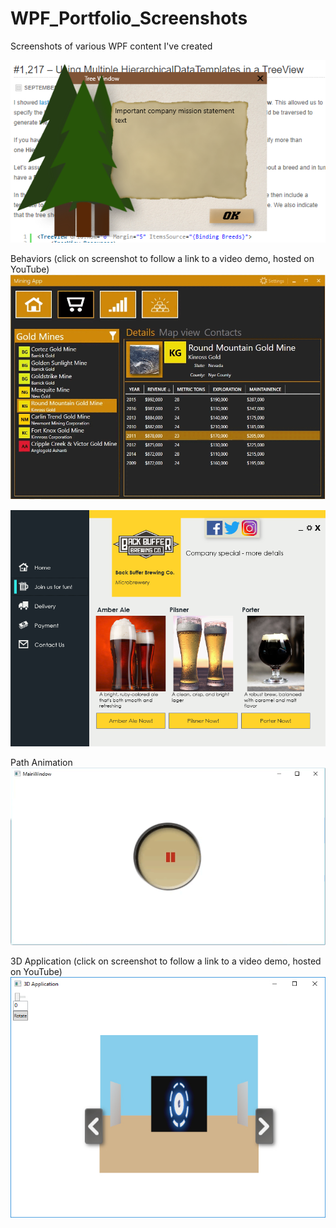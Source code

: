 # WPF_Portfolio_Screenshots
Screenshots of various WPF content I've created

![](images/WPF_Tree_Window.PNG)

Behaviors (click on screenshot to follow a link to a video demo, hosted on YouTube)
[![](images/MiningApp.gif)](https://youtu.be/T8yHJOs3iSA)


![](images/UI_Beer.png)

Path Animation
![](images/PathAnimation.gif)


3D Application (click on screenshot to follow a link to a video demo, hosted on YouTube)
[![Short Demo](images/3DApp_Screenshot.jpg)](https://youtu.be/GEKuQzlm6gY)
